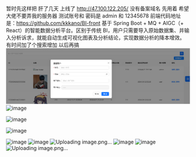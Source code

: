 暂时先这样把 肝了几天 上线了 http://47.100.122.205/ 没有备案域名 先用着   希望大佬不要弄我的服务器    测试账号和 密码是 admin 和 12345678
前端代码地址是：https://github.com/kkkano/BI-front
基于 Spring Boot + MQ + AIGC（+ React）的智能数据分析平台。区别于传统 BI，用户只需要导入原始数据集、并输入分析诉求，就能自动生成可视化图表及分析结论，实现数据分析的降本增效。
有时间加了个搜索增加 以后再搞
![img.png](img.png)
![image](https://github.com/kkkano/BI/assets/74480939/b5995d29-2a99-46b1-8afd-bb133fa939dd)

![image](https://github.com/kkkano/BI/assets/74480939/ab8be6be-1305-449e-802a-6f1d34a41c5c)

![image](https://github.com/kkkano/BI/assets/74480939/bfe31af5-1348-44b9-a6c8-cf5bd4fc9ba8)

![image](https://github.com/kkkano/BI/assets/74480939/a9ab5258-e8b0-4b26-b773-a760c8048823)
![image](https://github.com/kkkano/BI/assets/74480939/22367655-2d9a-4c60-adb8-7dd07b9c3651)
![Uploading image.png…]()
![image](https://github.com/kkkano/BI/assets/74480939/91b86f80-44f4-4486-a07b-ea21e4492c9c)
![image](https://github.com/kkkano/BI/assets/74480939/24038c09-cc84-4ad9-ab3f-1914eed50736)
![Uploading image.png…]()
